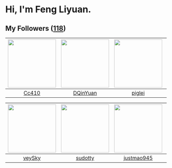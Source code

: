 # Hi, I'm Feng Liyuan.

## My Followers ([118](https://github.com/SunRunAway?tab=followers))

| <img src="https://avatars.githubusercontent.com/u/37112567?v=4" width="150" height="150" /> | <img src="https://avatars.githubusercontent.com/u/23725000?v=4" width="150" height="150" /> | <img src="https://avatars.githubusercontent.com/u/731266?v=4" width="150" height="150" /> | <img src="https://avatars.githubusercontent.com/u/10498732?v=4" width="150" height="150" /> |
| :-----------------------------------------------------------------------------------------: | :-----------------------------------------------------------------------------------------: | :---------------------------------------------------------------------------------------: | :-----------------------------------------------------------------------------------------: |
|                              [Cc410](https://github.com/Cc410)                              |                           [DQinYuan](https://github.com/DQinYuan)                           |                            [piglei](https://github.com/piglei)                            |                            [ericsyh](https://github.com/ericsyh)                            |

| <img src="https://avatars.githubusercontent.com/u/3190043?v=4" width="150" height="150" /> | <img src="https://avatars.githubusercontent.com/u/4898483?v=4" width="150" height="150" /> | <img src="https://avatars.githubusercontent.com/u/619331?v=4" width="150" height="150" /> | <img src="https://avatars.githubusercontent.com/u/1070352?v=4" width="150" height="150" /> |
| :----------------------------------------------------------------------------------------: | :----------------------------------------------------------------------------------------: | :---------------------------------------------------------------------------------------: | :----------------------------------------------------------------------------------------: |
|                             [veySky](https://github.com/veySky)                            |                            [sudotty](https://github.com/sudotty)                           |                        [justmao945](https://github.com/justmao945)                        |                              [b41sh](https://github.com/b41sh)                             |